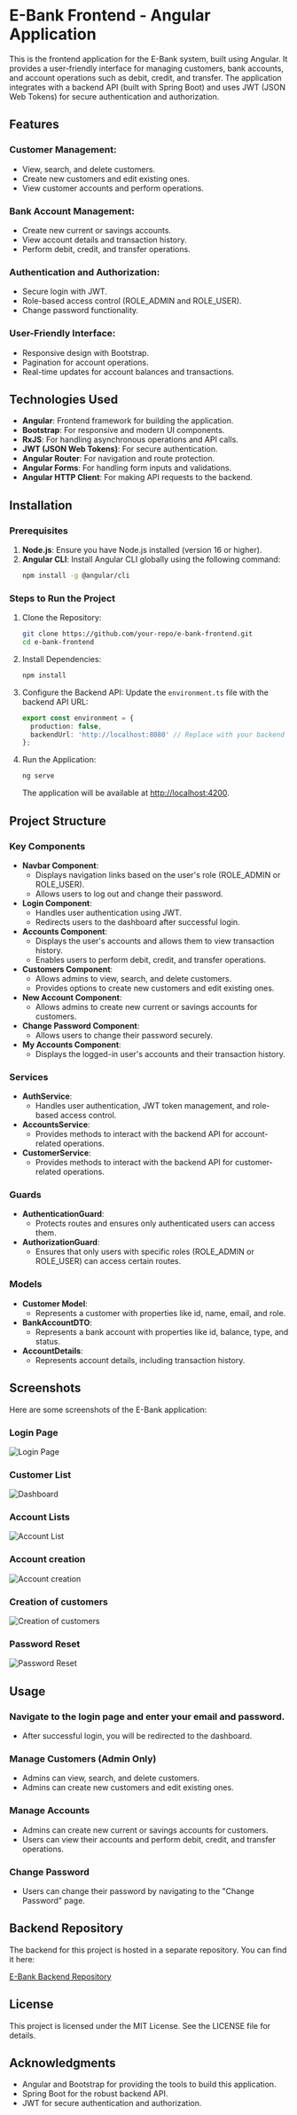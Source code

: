 
# E-Bank Frontend - Angular Application

This is the frontend application for the E-Bank system, built using Angular. It provides a user-friendly interface for managing customers, bank accounts, and account operations such as debit, credit, and transfer. The application integrates with a backend API (built with Spring Boot) and uses JWT (JSON Web Tokens) for secure authentication and authorization.

## Features

### Customer Management:
- View, search, and delete customers.
- Create new customers and edit existing ones.
- View customer accounts and perform operations.

### Bank Account Management:
- Create new current or savings accounts.
- View account details and transaction history.
- Perform debit, credit, and transfer operations.

### Authentication and Authorization:
- Secure login with JWT.
- Role-based access control (ROLE_ADMIN and ROLE_USER).
- Change password functionality.

### User-Friendly Interface:
- Responsive design with Bootstrap.
- Pagination for account operations.
- Real-time updates for account balances and transactions.

## Technologies Used
- **Angular**: Frontend framework for building the application.
- **Bootstrap**: For responsive and modern UI components.
- **RxJS**: For handling asynchronous operations and API calls.
- **JWT (JSON Web Tokens)**: For secure authentication.
- **Angular Router**: For navigation and route protection.
- **Angular Forms**: For handling form inputs and validations.
- **Angular HTTP Client**: For making API requests to the backend.

## Installation

### Prerequisites
1. **Node.js**: Ensure you have Node.js installed (version 16 or higher).
2. **Angular CLI**: Install Angular CLI globally using the following command:
   ```bash
   npm install -g @angular/cli
   ```

### Steps to Run the Project

1. Clone the Repository:
   ```bash
   git clone https://github.com/your-repo/e-bank-frontend.git
   cd e-bank-frontend
   ```

2. Install Dependencies:
   ```bash
   npm install
   ```

3. Configure the Backend API:
   Update the `environment.ts` file with the backend API URL:
   ```typescript
   export const environment = {
     production: false,
     backendUrl: 'http://localhost:8080' // Replace with your backend URL
   };
   ```

4. Run the Application:
   ```bash
   ng serve
   ```
   The application will be available at [http://localhost:4200](http://localhost:4200).

## Project Structure

### Key Components
- **Navbar Component**:
  - Displays navigation links based on the user's role (ROLE_ADMIN or ROLE_USER).
  - Allows users to log out and change their password.
- **Login Component**:
  - Handles user authentication using JWT.
  - Redirects users to the dashboard after successful login.
- **Accounts Component**:
  - Displays the user's accounts and allows them to view transaction history.
  - Enables users to perform debit, credit, and transfer operations.
- **Customers Component**:
  - Allows admins to view, search, and delete customers.
  - Provides options to create new customers and edit existing ones.
- **New Account Component**:
  - Allows admins to create new current or savings accounts for customers.
- **Change Password Component**:
  - Allows users to change their password securely.
- **My Accounts Component**:
  - Displays the logged-in user's accounts and their transaction history.

### Services
- **AuthService**:
  - Handles user authentication, JWT token management, and role-based access control.
- **AccountsService**:
  - Provides methods to interact with the backend API for account-related operations.
- **CustomerService**:
  - Provides methods to interact with the backend API for customer-related operations.

### Guards
- **AuthenticationGuard**:
  - Protects routes and ensures only authenticated users can access them.
- **AuthorizationGuard**:
  - Ensures that only users with specific roles (ROLE_ADMIN or ROLE_USER) can access certain routes.

### Models
- **Customer Model**:
  - Represents a customer with properties like id, name, email, and role.
- **BankAccountDTO**:
  - Represents a bank account with properties like id, balance, type, and status.
- **AccountDetails**:
  - Represents account details, including transaction history.

## Screenshots

Here are some screenshots of the E-Bank application:

### Login Page
![Login Page](./assets/login.png)

### Customer List
![Dashboard](./assets/customersList.png)

### Account Lists
![Account List](./assets/accountsList.png)

### Account creation
![Account creation](./assets/newAccount.png)

### Creation of customers
![Creation of customers](./assets/newCustomer.png)

### Password Reset
![Password Reset](./assets/newCustomer.png)

## Usage

### Navigate to the login page and enter your email and password.
- After successful login, you will be redirected to the dashboard.

### Manage Customers (Admin Only)
- Admins can view, search, and delete customers.
- Admins can create new customers and edit existing ones.

### Manage Accounts
- Admins can create new current or savings accounts for customers.
- Users can view their accounts and perform debit, credit, and transfer operations.

### Change Password
- Users can change their password by navigating to the "Change Password" page.

## Backend Repository

The backend for this project is hosted in a separate repository. You can find it here:

[E-Bank Backend Repository](https://github.com/HAJJIRI-OUSSAMA/Secure_EBANK_Backend)

## License
This project is licensed under the MIT License. See the LICENSE file for details.

## Acknowledgments
- Angular and Bootstrap for providing the tools to build this application.
- Spring Boot for the robust backend API.
- JWT for secure authentication and authorization.
